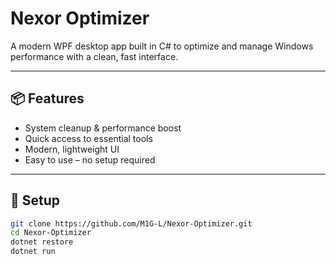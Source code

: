# Nexor Optimizer

A modern WPF desktop app built in C# to optimize and manage Windows performance with a clean, fast interface.

---

## 📦 Features
- System cleanup & performance boost  
- Quick access to essential tools  
- Modern, lightweight UI  
- Easy to use – no setup required  

---

## 🚀 Setup

```bash
git clone https://github.com/M1G-L/Nexor-Optimizer.git
cd Nexor-Optimizer
dotnet restore
dotnet run
